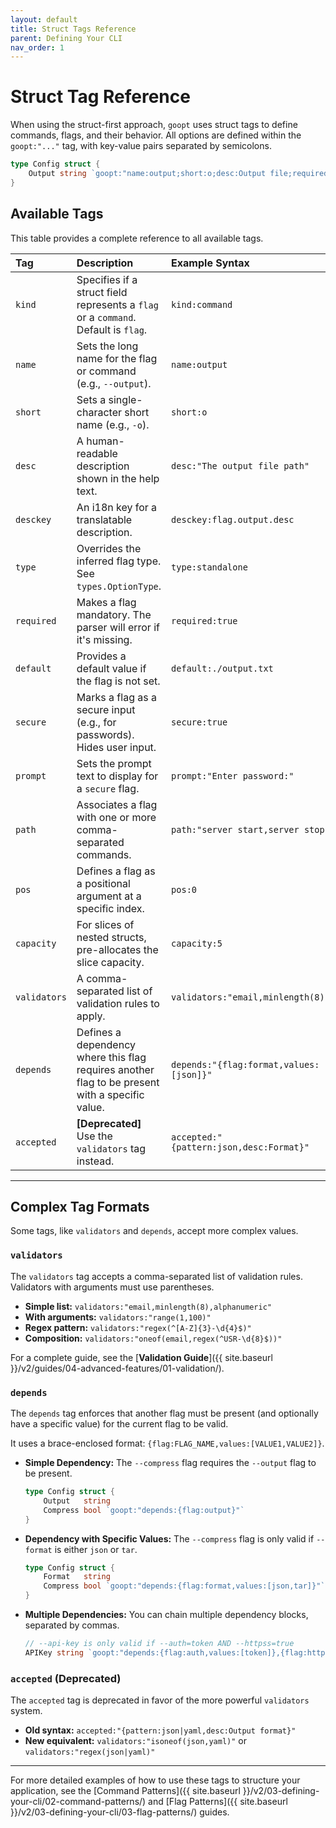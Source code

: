 ```yaml
---
layout: default
title: Struct Tags Reference
parent: Defining Your CLI
nav_order: 1
---
```


# Struct Tag Reference

When using the struct-first approach, `goopt` uses struct tags to define commands, flags, and their behavior. All options are defined within the `goopt:"..."` tag, with key-value pairs separated by semicolons.

```go
type Config struct {
    Output string `goopt:"name:output;short:o;desc:Output file;required:true"`
}
```

## Available Tags

This table provides a complete reference to all available tags.

| Tag | Description | Example Syntax |
|:---|:---|:---|
| `kind` | Specifies if a struct field represents a `flag` or a `command`. Default is `flag`. | `kind:command` |
| `name` | Sets the long name for the flag or command (e.g., `--output`). | `name:output` |
| `short` | Sets a single-character short name (e.g., `-o`). | `short:o` |
| `desc` | A human-readable description shown in the help text. | `desc:"The output file path"` |
| `desckey` | An i18n key for a translatable description. | `desckey:flag.output.desc` |
| `type` | Overrides the inferred flag type. See `types.OptionType`. | `type:standalone` |
| `required` | Makes a flag mandatory. The parser will error if it's missing. | `required:true` |
| `default` | Provides a default value if the flag is not set. | `default:./output.txt` |
| `secure` | Marks a flag as a secure input (e.g., for passwords). Hides user input. | `secure:true` |
| `prompt` | Sets the prompt text to display for a `secure` flag. | `prompt:"Enter password:"` |
| `path` | Associates a flag with one or more comma-separated commands. | `path:"server start,server stop"` |
| `pos` | Defines a flag as a positional argument at a specific index. | `pos:0` |
| `capacity` | For slices of nested structs, pre-allocates the slice capacity. | `capacity:5` |
| `validators` | A comma-separated list of validation rules to apply. | `validators:"email,minlength(8)"` |
| `depends` | Defines a dependency where this flag requires another flag to be present with a specific value. | `depends:"{flag:format,values:[json]}"` |
| `accepted` | **[Deprecated]** Use the `validators` tag instead. | `accepted:"{pattern:json,desc:Format}"` |

---

## Complex Tag Formats

Some tags, like `validators` and `depends`, accept more complex values.

### `validators`

The `validators` tag accepts a comma-separated list of validation rules. Validators with arguments must use parentheses.

*   **Simple list:** `validators:"email,minlength(8),alphanumeric"`
*   **With arguments:** `validators:"range(1,100)"`
*   **Regex pattern:** `validators:"regex(^[A-Z]{3}-\d{4}$)"`
*   **Composition:** `validators:"oneof(email,regex(^USR-\d{8}$))"`

For a complete guide, see the [**Validation Guide**]({{ site.baseurl }}/v2/guides/04-advanced-features/01-validation/).

### `depends`

The `depends` tag enforces that another flag must be present (and optionally have a specific value) for the current flag to be valid.

It uses a brace-enclosed format: `{flag:FLAG_NAME,values:[VALUE1,VALUE2]}`.

*   **Simple Dependency:** The `--compress` flag requires the `--output` flag to be present.
    ```go
    type Config struct {
        Output   string
        Compress bool `goopt:"depends:{flag:output}"`
    }
    ```

*   **Dependency with Specific Values:** The `--compress` flag is only valid if `--format` is either `json` or `tar`.
    ```go
    type Config struct {
        Format   string
        Compress bool `goopt:"depends:{flag:format,values:[json,tar]}"`
    }
    ```

*   **Multiple Dependencies:** You can chain multiple dependency blocks, separated by commas.
    ```go
    // --api-key is only valid if --auth=token AND --httpss=true
    APIKey string `goopt:"depends:{flag:auth,values:[token]},{flag:https,values:[true]}"`
    ```

### `accepted` (Deprecated)

The `accepted` tag is deprecated in favor of the more powerful `validators` system.

*   **Old syntax:** `accepted:"{pattern:json|yaml,desc:Output format}"`
*   **New equivalent:** `validators:"isoneof(json,yaml)"` or `validators:"regex(json|yaml)"`

---

For more detailed examples of how to use these tags to structure your application, see the [Command Patterns]({{ site.baseurl }}/v2/03-defining-your-cli/02-command-patterns/) and 
[Flag Patterns]({{ site.baseurl }}/v2/03-defining-your-cli/03-flag-patterns/) guides.
